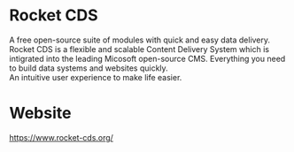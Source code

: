 # Rocket CDS
A free open-source suite of modules with quick and easy data delivery.
Rocket CDS is a flexible and scalable Content Delivery System which is intigrated into the leading Micosoft open-source CMS. Everything you need to build data systems and websites quickly.   
An intuitive user experience to make life easier.   

# Website

https://www.rocket-cds.org/
